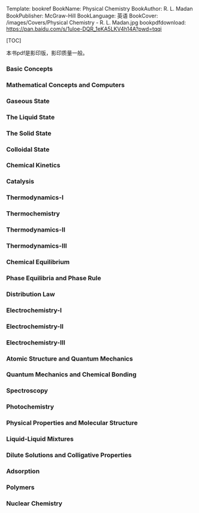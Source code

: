 Template: bookref
BookName: Physical Chemistry
BookAuthor: R. L. Madan
BookPublisher: McGraw-Hill
BookLanguage: 英语
BookCover: /images/Covers/Physical Chemistry - R. L. Madan.jpg
bookpdfdownload: https://pan.baidu.com/s/1uloe-DQR_1eKA5LKV4h14A?pwd=tqqi 


[TOC]

本书pdf是影印版，影印质量一般。


### Basic Concepts

### Mathematical Concepts and Computers

### Gaseous State

### The Liquid State

### The Solid State

### Colloidal State

### Chemical Kinetics

### Catalysis

### Thermodynamics-Ⅰ

### Thermochemistry

### Thermodynamics-Ⅱ

### Thermodynamics-Ⅲ

### Chemical Equilibrium

### Phase Equilibria and Phase Rule

### Distribution Law

### Electrochemistry-Ⅰ

### Electrochemistry-Ⅱ

### Electrochemistry-Ⅲ

### Atomic Structure and Quantum Mechanics

### Quantum Mechanics and Chemical Bonding

### Spectroscopy

### Photochemistry

### Physical Properties and Molecular Structure

### Liquid-Liquid Mixtures

### Dilute Solutions and Colligative Properties

### Adsorption

### Polymers

### Nuclear Chemistry

